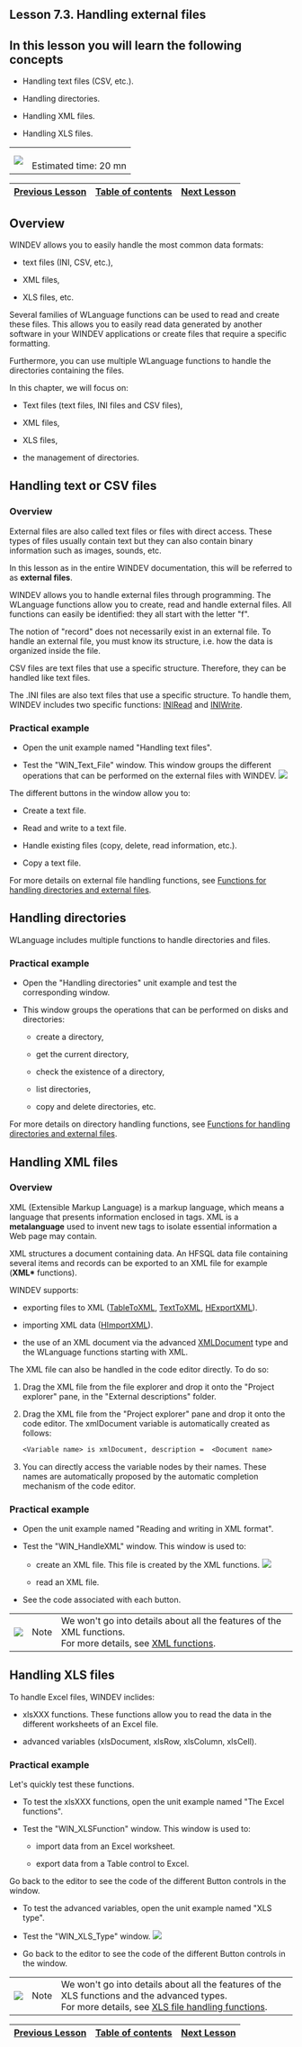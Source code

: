 
## Lesson 7.3. Handling external files 
<a name="NOTE1"></a>
<a name="NOTE1_1"></a>


## In this lesson you will learn the following concepts
<a name="this_lesson_you_will_learn_the_following_concepts_ELTTEXTE000249"></a>


- Handling text files (CSV, etc.).

- Handling directories.

- Handling XML files.

- Handling XLS files.





|   |   |
| --- | --- |
| ![](https://doc.pcsoft.fr/en-US/images/image.awp?langid=3&name=dur%E9e.png)<br> | <br>Estimated time: 20 mn |

| [Previous Lesson](../TutoWD/1410087549.md) | [Table of contents](../TutoWD/1410087560.md) | [Next Lesson](../TutoWD/1410087551.md) |
| --- | --- | --- |





<a name="NOTE2"></a>
<a name="NOTE2_1"></a>


## Overview
<a name="overview_ELTTEXTE000296"></a>
WINDEV allows you to easily handle the most common data formats: 

- text files (INI, CSV, etc.),  

- XML files,

- XLS files, etc. 


Several families of WLanguage functions can be used to read and create these files. This allows you to easily read data generated by another software in your WINDEV applications or create files that require a specific formatting.

Furthermore, you can use multiple WLanguage functions to handle the directories containing the files.

In this chapter, we will focus on:

- Text files (text files, INI files and CSV files),

- XML files,

- XLS files,

- the management of directories.




<a name="NOTE3"></a>
<a name="NOTE3_1"></a>


## Handling text or CSV files
<a name="handling_text_csv_files_ELTTEXTE000320"></a>


### Overview
<a name="overview_ELTPARAGRAPHE000047"></a>

External files are also called text files or files with direct access. These types of files usually contain text but they can also contain binary information such as images, sounds, etc.

In this lesson as in the entire WINDEV documentation, this will be referred to as **external files**.

WINDEV allows you to handle external files through programming. The WLanguage functions allow you to create, read and handle external files. All functions can easily be identified: they all start with the letter "f".

The notion of "record" does not necessarily exist in an external file. To handle an external file, you must know its structure, i.e. how the data is organized inside the file.

CSV files are text files that use a specific structure. Therefore, they can be handled like text files.

The .INI files are also text files that use a specific structure. To handle them, WINDEV includes two specific functions: [INIRead](../WDLang1/3013043.md) and [INIWrite](../WDLang1/3013039.md).
<a name="NOTE3_2"></a>


### Practical example
<a name="practical_example_ELTPARAGRAPHE000070"></a>

- Open the unit example named "Handling text files". 




- Test the "WIN_Text_File" window. This window groups the different operations that can be performed on the external files with WINDEV. 
![](https://doc.pcsoft.fr/en-US/images/image.awp?langid=3&name=P7_Exemple%20Fichiers%20Texte%20-%20HC%20N%B0001.jpg&type=thumb)



The different buttons in the window allow you to:

- Create a text file.

- Read and write to a text file.

- Handle existing files (copy, delete, read information, etc.). 

- Copy a text file.




For more details on external file handling functions, see [Functions for handling directories and external files](../WDLang1/3036034.md).

<a name="NOTE4"></a>
<a name="NOTE4_1"></a>


## Handling directories
<a name="handling_directories_ELTTEXTE000350"></a>
WLanguage includes multiple functions to handle directories and files.
<a name="NOTE4_2"></a>


### Practical example
<a name="practical_example_ELTPARAGRAPHE000099"></a>

- Open the "Handling directories" unit example and test the corresponding window.




- This window groups the operations that can be performed on disks and directories:

	- create a directory,

	- get the current directory,

	- check the existence of a directory,

	- list directories,

	- copy and delete directories, etc.







For more details on directory handling functions, see [Functions for handling directories and external files](../WDLang1/3036034.md).

<a name="NOTE5"></a>
<a name="NOTE5_1"></a>


## Handling XML files
<a name="handling_xml_files_ELTTEXTE000380"></a>


### Overview
<a name="overview_ELTPARAGRAPHE000121"></a>

XML (Extensible Markup Language) is a markup language, which means a language that presents information enclosed in tags. XML is a **metalanguage** used to invent new tags to isolate essential information a Web page may contain.

XML structures a document containing data. An HFSQL data file containing several items and records can be exported to an XML file for example (**XML\*** functions).

WINDEV supports:

- exporting files to XML ([TableToXML](../WDLang1/3074037.md), [TextToXML](../WDLang5/3081006.md), [HExportXML](../WDLang4/3044069.md)).

- importing XML data ([HImportXML](../WDLang4/3044007.md)).

- the use of an XML document via the advanced [XMLDocument](../WDLang5/1000018782.md) type and the WLanguage functions starting with XML.




The XML file can also be handled in the code editor directly. To do so:

1. Drag the XML file from the file explorer and drop it onto the "Project explorer" pane, in the "External descriptions" folder.

2. Drag the XML file from the "Project explorer" pane and drop it onto the code editor. The xmlDocument variable is automatically created as follows:
	
	```txt
	<Variable name> is xmlDocument, description =  <Document name>
	```


3. You can directly access the variable nodes by their names. These names are automatically proposed by the automatic completion mechanism of the code editor.



<a name="NOTE5_2"></a>


### Practical example
<a name="practical_example_ELTPARAGRAPHE000159"></a>

- Open the unit example named "Reading and writing in XML format". 




- Test the "WIN_HandleXML" window. This window is used to:

	- create an XML file. This file is created by the XML functions. 
![](https://doc.pcsoft.fr/en-US/images/image.awp?langid=3&name=P7_Exemple%20fichier%20XML%20-%20HC%20N%B0001.jpg&type=thumb)


	- read an XML file.




- See the code associated with each button.


|   |   |   |
| --- | --- | --- |
| ![](https://doc.pcsoft.fr/en-US/images/image.awp?langid=3&name=note.png)<br> | Note | We won't go into details about all the features of the XML functions. <br>For more details, see [XML functions](../WDLang5/3081005.md). |





<a name="NOTE6"></a>
<a name="NOTE6_1"></a>


## Handling XLS files
<a name="handling_xls_files_ELTTEXTE000428"></a>
To handle Excel files, WINDEV inclides:

- xlsXXX functions. These functions allow you to read the data in the different worksheets of an Excel file.

- advanced variables (xlsDocument, xlsRow, xlsColumn, xlsCell).



<a name="NOTE6_2"></a>


### Practical example
<a name="practical_example_ELTPARAGRAPHE000192"></a>

Let's quickly test these functions.



- To test the xlsXXX functions, open the unit example named "The Excel functions".




- Test the "WIN_XLSFunction" window. This window is used to:

	- import data from an Excel worksheet.

	- export data from a Table control to Excel.


 Go back to the editor to see the code of the different Button controls in the window.




- To test the advanced variables, open the unit example named "XLS type". 




- Test the "WIN_XLS_Type" window. 
![](https://doc.pcsoft.fr/en-US/images/image.awp?langid=3&name=P7_Exemple%20fichier%20XLS%20-%20HC%20N%B0001.jpg&type=thumb)





- Go back to the editor to see the code of the different Button controls in the window.


|   |   |   |
| --- | --- | --- |
| ![](https://doc.pcsoft.fr/en-US/images/image.awp?langid=3&name=note.png)<br> | Note | We won't go into details about all the features of the XLS functions and the advanced types. <br>For more details, see [XLS file handling functions](../WDLang5/3080009.md). |





| [Previous Lesson](../TutoWD/1410087549.md) | [Table of contents](../TutoWD/1410087560.md) | [Next Lesson](../TutoWD/1410087551.md) |
| --- | --- | --- |




